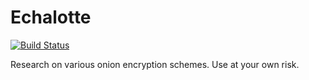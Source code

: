 # Echalotte

[![Build Status](https://travis-ci.org/t-bast/echalotte.svg?branch=master)](https://travis-ci.org/t-bast/echalotte)

Research on various onion encryption schemes.
Use at your own risk.
